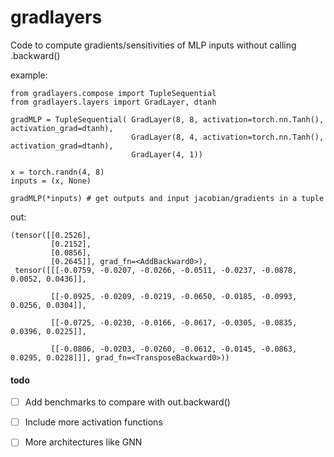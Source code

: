 # gradlayers

Code to compute gradients/sensitivities of MLP inputs without calling .backward()

example:

```
from gradlayers.compose import TupleSequential
from gradlayers.layers import GradLayer, dtanh

gradMLP = TupleSequential( GradLayer(8, 8, activation=torch.nn.Tanh(), activation_grad=dtanh),
                           GradLayer(8, 4, activation=torch.nn.Tanh(), activation_grad=dtanh),
                           GradLayer(4, 1))

x = torch.randn(4, 8)
inputs = (x, None)

gradMLP(*inputs) # get outputs and input jacobian/gradients in a tuple 
```
out: 

```
(tensor([[0.2526],
         [0.2152],
         [0.0856],
         [0.2645]], grad_fn=<AddBackward0>),
 tensor([[[-0.0759, -0.0207, -0.0266, -0.0511, -0.0237, -0.0878,  0.0052, 0.0436]],
 
         [[-0.0925, -0.0209, -0.0219, -0.0650, -0.0185, -0.0993,  0.0256, 0.0304]],
 
         [[-0.0725, -0.0230, -0.0166, -0.0617, -0.0305, -0.0835,  0.0396, 0.0225]],
 
         [[-0.0806, -0.0203, -0.0260, -0.0612, -0.0145, -0.0863,  0.0295, 0.0228]]], grad_fn=<TransposeBackward0>))
```

#### todo

- [ ] Add benchmarks to compare with out.backward()

- [ ] Include more activation functions

- [ ] More architectures like GNN
